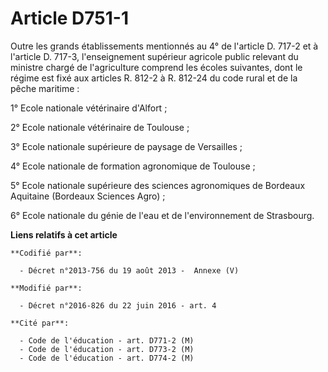 # Article D751-1

Outre les grands établissements mentionnés au 4° de l'article D. 717-2 et à l'article D. 717-3, l'enseignement supérieur
agricole public relevant du ministre chargé de l'agriculture comprend les écoles suivantes, dont le régime est fixé aux
articles R. 812-2 à R. 812-24 du code rural et de la pêche maritime :

1° Ecole nationale vétérinaire d'Alfort ;

2° Ecole nationale vétérinaire de Toulouse ;

3° Ecole nationale supérieure de paysage de Versailles ;

4° Ecole nationale de formation agronomique de Toulouse ;

5° Ecole nationale supérieure des sciences agronomiques de Bordeaux Aquitaine (Bordeaux Sciences Agro) ;

6° Ecole nationale du génie de l'eau et de l'environnement de Strasbourg.

**Liens relatifs à cet article**

	**Codifié par**:

	  - Décret n°2013-756 du 19 août 2013 -  Annexe (V)

	**Modifié par**:

	  - Décret n°2016-826 du 22 juin 2016 - art. 4

	**Cité par**:

	  - Code de l'éducation - art. D771-2 (M)
	  - Code de l'éducation - art. D773-2 (M)
	  - Code de l'éducation - art. D774-2 (M)
